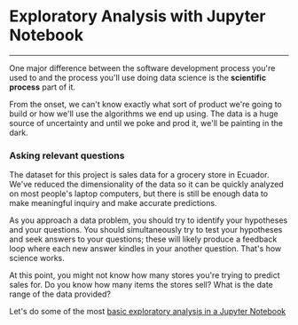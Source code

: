 # Exploratory Analysis with Jupyter Notebook
-----------

One major difference between the software development process you're used to and the process you'll use doing data science is the **scientific process** part of it.

From the onset, we can't know exactly what sort of product we're going to build or how we'll use the algorithms we end up using. The data is a huge source of uncertainty and until we poke and prod it, we'll be painting in the dark.

### Asking relevant questions
The dataset for this project is sales data for a grocery store in Ecuador. We've reduced the dimensionality of the data so it can be quickly analyzed on most people's laptop computers, but there is still be enough data to make meaningful inquiry and make accurate predictions.

As you approach a data problem, you should try to identify your hypotheses and your questions. You should simultaneously try to test your hypotheses and seek answers to your questions; these will likely produce a feedback loop where each new answer kindles in your another question. That's how science works.

At this point, you might not know how many stores you're trying to predict sales for. Do you know how many items the stores sell? What is the date range of the data provided?

Let's do some of the most [basic exploratory analysis in a Jupyter Notebook](https://github.com/ThoughtWorksInc/twde-datalab/blob/master/analysis/Exploratory_Analysis.ipynb) 



